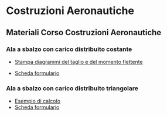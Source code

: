 # Costruzioni Aeronautiche
## Materiali Corso Costruzioni Aeronautiche
### Ala a sbalzo con carico distribuito costante
* [Stampa diagrammi del taglio e del momento flettente](https://github.com/giulianodeledda/costruzioni_aeronautiche/blob/master/Ala-a-sbalzo.py)

* [Scheda formulario](https://github.com/giulianodeledda/costruzioni_aeronautiche/blob/master/Scheda-Caso01.pdf)
### Ala a sbalzo con carico distribuito triangolare
* [Esempio di calcolo](https://github.com/giulianodeledda/costruzioni_aeronautiche/blob/master/EquazIndef02.ipynb)
* [Scheda formulario](https://github.com/giulianodeledda/costruzioni_aeronautiche/blob/master/Scheda-Caso02v2.pdf)
